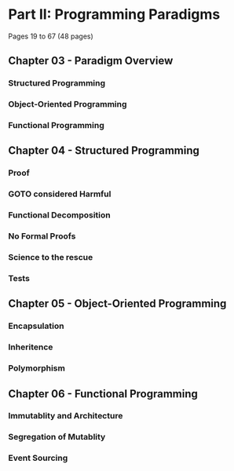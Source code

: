# Part II: Programming Paradigms 

Pages 19 to 67 (48 pages)

## Chapter 03 - Paradigm Overview

### Structured Programming

### Object-Oriented Programming

### Functional Programming

## Chapter 04 - Structured Programming

### Proof

### GOTO considered Harmful

### Functional Decomposition

### No Formal Proofs

### Science to the rescue

### Tests

## Chapter 05 - Object-Oriented Programming

### Encapsulation

### Inheritence

### Polymorphism

## Chapter 06 - Functional Programming

### Immutablity and Architecture

### Segregation of Mutablity

### Event Sourcing
